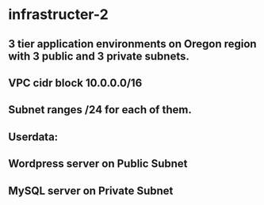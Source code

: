 # infrastructer-2
## 3 tier application environments on Oregon region with 3 public and 3 private subnets.
## VPC cidr block 10.0.0.0/16
## Subnet ranges /24 for each of them.
## Userdata:
##	    Wordpress server on Public Subnet
##	    MySQL server on Private Subnet
